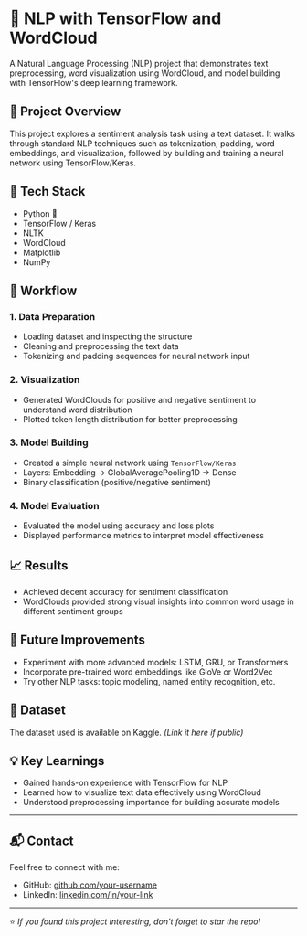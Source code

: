 # 🧠 NLP with TensorFlow and WordCloud

A Natural Language Processing (NLP) project that demonstrates text preprocessing, word visualization using WordCloud, and model building with TensorFlow's deep learning framework.

## 📌 Project Overview

This project explores a sentiment analysis task using a text dataset. It walks through standard NLP techniques such as tokenization, padding, word embeddings, and visualization, followed by building and training a neural network using TensorFlow/Keras.

## 🧰 Tech Stack

- Python 🐍  
- TensorFlow / Keras  
- NLTK  
- WordCloud  
- Matplotlib  
- NumPy  

## 📂 Workflow

### 1. **Data Preparation**
- Loading dataset and inspecting the structure
- Cleaning and preprocessing the text data
- Tokenizing and padding sequences for neural network input

### 2. **Visualization**
- Generated WordClouds for positive and negative sentiment to understand word distribution
- Plotted token length distribution for better preprocessing

### 3. **Model Building**
- Created a simple neural network using `TensorFlow/Keras`
- Layers: Embedding → GlobalAveragePooling1D → Dense
- Binary classification (positive/negative sentiment)

### 4. **Model Evaluation**
- Evaluated the model using accuracy and loss plots
- Displayed performance metrics to interpret model effectiveness

## 📈 Results

- Achieved decent accuracy for sentiment classification
- WordClouds provided strong visual insights into common word usage in different sentiment groups

## 🚀 Future Improvements

- Experiment with more advanced models: LSTM, GRU, or Transformers
- Incorporate pre-trained word embeddings like GloVe or Word2Vec
- Try other NLP tasks: topic modeling, named entity recognition, etc.

## 📁 Dataset

The dataset used is available on Kaggle. *(Link it here if public)*

## 💡 Key Learnings

- Gained hands-on experience with TensorFlow for NLP
- Learned how to visualize text data effectively using WordCloud
- Understood preprocessing importance for building accurate models

---

## 📬 Contact

Feel free to connect with me:

- GitHub: [github.com/your-username](https://github.com/your-username)
- LinkedIn: [linkedin.com/in/your-link](https://linkedin.com/in/your-link)

---

⭐ *If you found this project interesting, don't forget to star the repo!*

